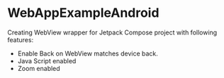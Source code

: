 # WebAppExampleAndroid

Creating WebView wrapper for Jetpack Compose project with following features:

- Enable Back on WebView matches device back.
- Java Script enabled
- Zoom enabled

